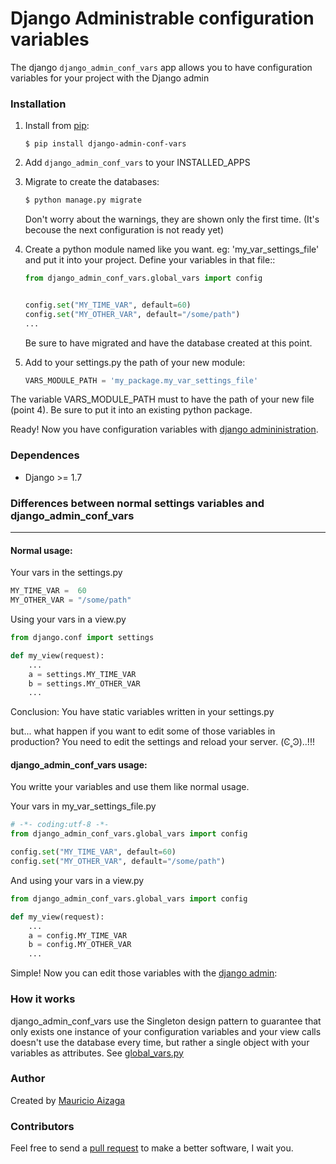 # Django Administrable configuration variables
The django `django_admin_conf_vars` app allows you to have configuration variables for your project with the Django admin


### Installation

1. Install from [pip](https://pypi.python.org/pypi/django-admin-conf-vars):
    
    ```sg
    $ pip install django-admin-conf-vars
    ```
2. Add `django_admin_conf_vars` to your INSTALLED_APPS

3. Migrate to create the databases:

    ```python
    $ python manage.py migrate
    ```
    Don't worry about the warnings, they are shown only the first time. (It's becouse the next configuration is not ready yet)

4. Create a python module named like you want. eg: 'my_var_settings_file' and put it into your project.
    Define your variables in that file::

    ```python
    from django_admin_conf_vars.global_vars import config


    config.set("MY_TIME_VAR", default=60)
    config.set("MY_OTHER_VAR", default="/some/path")
    ...
    ```
    Be sure to have migrated and have the database created at this point.

5. Add to your settings.py the path of your new module:
    ```python
    VARS_MODULE_PATH = 'my_package.my_var_settings_file'
    ```
The variable VARS_MODULE_PATH must to have the path of your new file (point 4). Be sure to put it into an existing python package.

Ready! Now you have configuration variables with [django admininistration](http://localhost:8000/admin/django_admin_conf_vars/ConfigurationVariable/).



### Dependences
* Django >= 1.7


### Differences between normal settings variables and django_admin_conf_vars
----

#### Normal usage:
Your vars in the  settings.py

```python
MY_TIME_VAR =  60
MY_OTHER_VAR = "/some/path"
```

Using your vars in a view.py
```python
from django.conf import settings

def my_view(request):
    ...
    a = settings.MY_TIME_VAR
    b = settings.MY_OTHER_VAR
    ...
```

Conclusion: You have static variables written in your settings.py

but... what happen if you want to edit some of those variables in production? You need to edit the settings and reload your server. (Ͼ˳Ͽ)..!!!


#### django_admin_conf_vars usage:
You writte your variables and use them like normal usage.

Your vars in my_var_settings_file.py

```python
# -*- coding:utf-8 -*-
from django_admin_conf_vars.global_vars import config

config.set("MY_TIME_VAR", default=60)
config.set("MY_OTHER_VAR", default="/some/path")
```

And using your vars in a view.py
```python
from django_admin_conf_vars.global_vars import config

def my_view(request):
    ...
    a = config.MY_TIME_VAR
    b = config.MY_OTHER_VAR
    ...
```

Simple! Now you can edit those variables with the [django admin](http://localhost:8000/admin/django_admin_conf_vars/ConfigurationVariable/):




### How it works
django_admin_conf_vars use the Singleton design pattern to guarantee that only exists one instance of your configuration variables and your view calls doesn't use the database every time, but rather a single object with your variables as attributes. See [global_vars.py](https://github.com/MaoAiz/django-admin-conf-vars/blob/master/django_admin_conf_vars/global_vars.py#L12)



### Author
Created by [Mauricio Aizaga](https://github.com/maoaiz)


### Contributors

Feel free to send a [pull request](https://github.com/MaoAiz/django-admin-conf-vars/pulls) to make a better software, I wait you.
